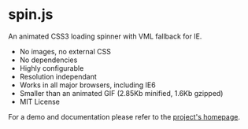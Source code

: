 spin.js
=======

An animated CSS3 loading spinner with VML fallback for IE.

 * No images, no external CSS
 * No dependencies
 * Highly configurable
 * Resolution independant
 * Works in all major browsers, including IE6
 * Smaller than an animated GIF (2.85Kb minified, 1.6Kb gzipped)
 * MIT License
 
For a demo and documentation please refer to the [project's homepage](https://fgnass.github.com/spin.js).
